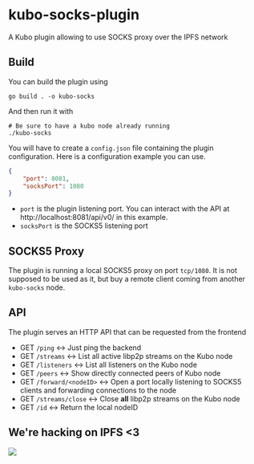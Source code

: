 # kubo-socks-plugin
A Kubo plugin allowing to use SOCKS proxy over the IPFS network

## Build

You can build the plugin using 

```
go build . -o kubo-socks
```

And then run it with 

```
# Be sure to have a kubo node already running
./kubo-socks
```

You will have to create a `config.json` file containing the plugin configuration.
Here is a configuration example you can use.

```json
{
    "port": 8081,
    "socksPort": 1080
}
```

- `port` is the plugin listening port. You can interact with the API at http://localhost:8081/api/v0/ in this example.
- `socksPort` is the SOCKS5 listening port

## SOCKS5 Proxy

The plugin is running a local SOCKS5 proxy on port `tcp/1080`.
It is not supposed to be used as it, but buy a remote client coming from another `kubo-socks` node.

## API

The plugin serves an HTTP API that can be requested from the frontend

- GET `/ping`  ↔ Just ping the backend
- GET `/streams`  ↔ List all active libp2p streams on the Kubo node
- GET `/listeners`  ↔ List all listeners on the Kubo node
- GET `/peers`  ↔ Show directly connected peers of Kubo node
- GET `/forward/<nodeID>`  ↔ Open a port locally listening to SOCKS5 clients and forwarding connections to the node <nodeID>
- GET `/streams/close`  ↔ Close **all** libp2p streams on the Kubo node
- GET `/id`  ↔ Return the local nodeID 

## We're hacking on IPFS <3

[![](https://cdn.rawgit.com/jbenet/contribute-ipfs-gif/master/img/contribute.gif)](https://github.com/ipfs/community/blob/master/CONTRIBUTING.md)